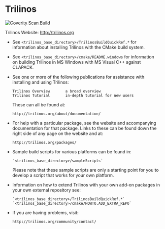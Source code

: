 Trilinos
========

[![Coverity Scan
Build](https://scan.coverity.com/projects/1680/badge.svg)](https://scan.coverity.com/projects/1680)


Trilinos Website: http://trilinos.org

- See `<trilinos_base_directory>/TrilinosBuildQuickRef.*` for
  information about installing Trilinos with the CMake build system.

- See `<trilinos_base_directory>/cmake/README.windows` for information on
  building Trilinos in MS Windows with MS Visual C++ against CLAPACK.

- See one or more of the following publications for assistance with
  installing and using Trilinos:

      Trilinos Overview       a broad overview
      Trilinos Tutorial       in-depth tutorial for new users

  These can all be found at:

      http://trilinos.org/about/documentation/

- For help with a particular package, see the website and accompanying
  documentation for that package. Links to these can be found down the
  right side of any page on the website and at:

      http://trilinos.org/packages/

- Sample build scripts for various platforms can be found in:

      `<trilinos_base_directory>/sampleScripts`

  Please note that these sample scripts are only a starting point for you
  to develop a script that works for your own platform.

- Information on how to extend Trilinos with your own add-on packages in your
  own external repository see:

      `<trilinos_base_directory>/TrilinosBuildQuickRef.*`
      `<trilinos_base_directory>/cmake/HOWTO.ADD_EXTRA_REPO`

- If you are having problems, visit:

      http://trilinos.org/community/contact/
